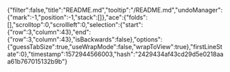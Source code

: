 {"filter":false,"title":"README.md","tooltip":"/README.md","undoManager":{"mark":-1,"position":-1,"stack":[]},"ace":{"folds":[],"scrolltop":0,"scrollleft":0,"selection":{"start":{"row":3,"column":43},"end":{"row":3,"column":43},"isBackwards":false},"options":{"guessTabSize":true,"useWrapMode":false,"wrapToView":true},"firstLineState":0},"timestamp":1572944566003,"hash":"2429434af43cd29d5e0218aaa61b767015132b9b"}